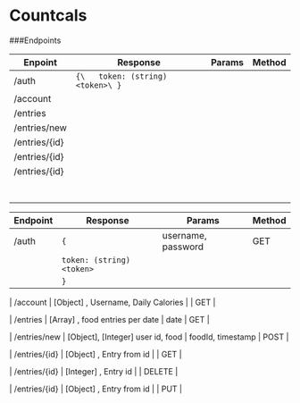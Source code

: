 Countcals
==========

###Endpoints

| Enpoint       | Response                           | Params | Method |
|---------------|------------------------------------|--------|--------|
| /auth         | `{\   token: (string)<token>\ }` |        |        |
| /account      |                                    |        |        |
| /entries      |                                    |        |        |
| /entries/new  |                                    |        |        |
| /entries/{id} |                                    |        |        |
| /entries/{id} |                                    |        |        |
| /entries/{id} |                                    |        |        |
|               |                                    |        |        |
|               |                                    |        |        |
|               |                                    |        |        |
|               |                                    |        |        |
|               |                                    |        |        |
|               |                                    |        |        |
|               |                                    |        |        |

| Endpoint | Response                                 | Params                                | Method |
| -------- | --------                                 | ------                                | ------ |
| /auth    | `{ `                                     | username, password                    | GET    |
|          |    `token: (string)<token>`              |
|          | `}`



| /account 
| [Object] , Username, Daily Calories 
| 
| GET |


| /entries 
| [Array] , food entries per date 
| date 
| GET |


| /entries/new 
| [Object], [Integer] user id, food 
| foodId, timestamp 
| POST |


| /entries/{id} 
| [Object] , Entry from id 
| 
| GET |


| /entries/{id} 
| [Integer] , Entry id 
| 
| DELETE |

| /entries/{id} 
| [Object] , Entry from id 
| 
| PUT |

